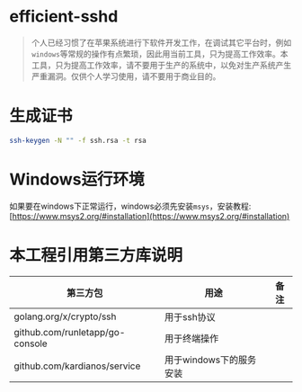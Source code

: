 # efficient-sshd



> 个人已经习惯了在苹果系统进行下软件开发工作，在调试其它平台时，例如`windows`等常规的操作有点繁琐，因此用当前工具，只为提高工作效率。本工具，只为提高工作效率，请不要用于生产的系统中，以免对生产系统产生严重漏洞。仅供个人学习使用，请不要用于商业目的。



# 生成证书

```bash
ssh-keygen -N "" -f ssh.rsa -t rsa
```



# Windows运行环境

如果要在windows下正常运行，windows必须先安装`msys`，安装教程: [https://www.msys2.org/#installation](https://www.msys2.org/#installation)



# 本工程引用第三方库说明

| 第三方包                        | 用途                    | 备注 |
| ------------------------------- | ----------------------- | ---- |
| golang.org/x/crypto/ssh         | 用于ssh协议             |      |
| github.com/runletapp/go-console | 用于终端操作            |      |
| github.com/kardianos/service    | 用于windows下的服务安装 |      |


